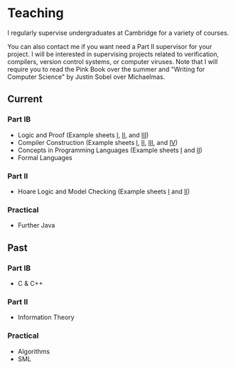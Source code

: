 # Teaching

I regularly supervise undergraduates at Cambridge for a variety of courses.

You can also contact me if you want need a Part II supervisor for your project.
I will be interested in supervising projects related to verification, compilers,
version control systems, or computer viruses. Note that I will require you to
read the Pink Book over the summer and "Writing for Computer Science" by Justin
Sobel over Michaelmas.

## Current

### Part IB

 - Logic and Proof (Example sheets
   [I](example-sheets/Logic-and-Proof-I.html),
   [II](example-sheets/Logic-and-Proof-II.html), and
   [III](example-sheets/Logic-and-Proof-III.html))
 - Compiler Construction (Example sheets
   [I](example-sheets/Compiler-Construction-I.html),
   [II](example-sheets/Compiler-Construction-II.html),
   [III](example-sheets/Compiler-Construction-III.html), and
   [IV](example-sheets/Compiler-Construction-IV.html))
 - Concepts in Programming Languages (Example sheets
   [I](example-sheets/Concepts-in-Programming-Languages-I.html) and
   [II](example-sheets/Concepts-in-Programming-Languages-II.html))
 - Formal Languages

### Part II
 - Hoare Logic and Model Checking (Example sheets
   [I](example-sheets/Hoare-Logic-and-Model-Checking-I.html) and
   [II](example-sheets/Hoare-Logic-and-Model-Checking-II.html))

### Practical
 - Further Java

## Past

### Part IB
 - C \& C++

### Part II
 - Information Theory

### Practical
 - Algorithms
 - SML
